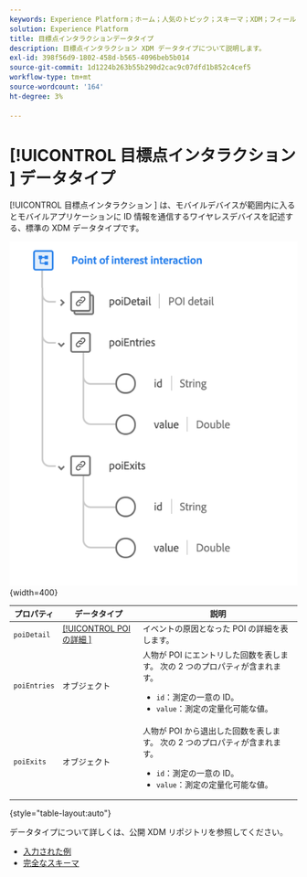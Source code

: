 ```yaml
---
keywords: Experience Platform；ホーム；人気のトピック；スキーマ；XDM；フィールド；スキーマ；スキーマ；poi；インタラクション；目標点；目標点；データタイプ；データタイプ；データタイプ；
solution: Experience Platform
title: 目標点インタラクションデータタイプ
description: 目標点インタラクション XDM データタイプについて説明します。
exl-id: 398f56d9-1802-458d-b565-4096beb5b014
source-git-commit: 1d1224b263b55b290d2cac9c07dfd1b852c4cef5
workflow-type: tm+mt
source-wordcount: '164'
ht-degree: 3%

---
```


# [!UICONTROL  目標点インタラクション ] データタイプ

[!UICONTROL  目標点インタラクション ] は、モバイルデバイスが範囲内に入るとモバイルアプリケーションに ID 情報を通信するワイヤレスデバイスを記述する、標準の XDM データタイプです。

![](../images/data-types/poi-interaction.png){width=400}

| プロパティ | データタイプ | 説明 |
| --- | --- | --- |
| `poiDetail` | [[!UICONTROL POI の詳細 ]](./poi-details.md) | イベントの原因となった POI の詳細を表します。 |
| `poiEntries` | オブジェクト | 人物が POI にエントリした回数を表します。 次の 2 つのプロパティが含まれます。 <ul><li>`id`：測定の一意の ID。</li><li>`value`：測定の定量化可能な値。</li></ul> |
| `poiExits` | オブジェクト | 人物が POI から退出した回数を表します。 次の 2 つのプロパティが含まれます。 <ul><li>`id`：測定の一意の ID。</li><li>`value`：測定の定量化可能な値。</li></ul> |

{style="table-layout:auto"}

データタイプについて詳しくは、公開 XDM リポジトリを参照してください。

* [ 入力された例 ](https://github.com/adobe/xdm/blob/master/components/datatypes/deprecated/poi-interaction.example.1.json)
* [ 完全なスキーマ ](https://github.com/adobe/xdm/blob/master/components/datatypes/deprecated/poi-interaction.schema.json)
